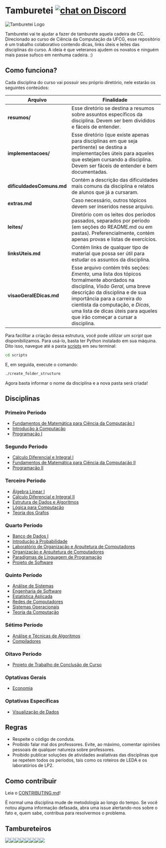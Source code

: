 
# Tamburetei [![chat on Discord](https://img.shields.io/discord/558293573494112257.svg?logo=discord)](https://discordapp.com/invite/vFFGGEE)
![Tamburetei Logo](https://i.imgur.com/FOgBKcI.png)

Tamburetei vai te ajudar a fazer de tamburete aquela cadeira de CC. Direcionado ao curso de Ciência da Computação da UFCG, esse repositório é um trabalho colaborativo contendo dicas, links úteis e leites das disciplinas do curso. A ideia é que veteranos ajudem os novatos e ninguém mais passe sufoco em nenhuma cadeira. :)


## Como funciona?

Cada disciplina do curso vai possuir seu próprio diretório, nele estarão os seguintes conteúdos:

Arquivo | Finalidade
------- | -----------
**resumos/** | Esse diretório se destina a resumos sobre assuntos específicos da disciplina. Devem ser bem divididos e fáceis de entender.
**implementacoes/** | Esse diretório (que existe apenas para disciplinas em que seja pertinente) se destina a implementações úteis para aqueles que estejam cursando a disciplina. Devem ser fáceis de entender e bem documentadas.
**dificuldadesComuns.md** | Contém a descrição das dificuldades mais comuns da disciplina e relatos de alunos que já a cursaram.
**extras.md** | Caso necessário, outros tópicos devem ser inseridos nesse arquivo.
**leites/** | Diretório com os leites dos períodos passados, separados por período (em seções do README.md ou em pastas). Preferencialmente, contém apenas provas e listas de exercícios.
**linksUteis.md** | Contém links de qualquer tipo de material que possa ser útil para estudar os assuntos da disciplina.
**visaoGeralEDicas.md** | Esse arquivo contém três seções: *Ementa*, uma lista dos tópicos formalmente abordados na disciplina, *Visão Geral*, uma breve descrição da disciplina e de sua importância para a carreira do cientista da computação, e *Dicas*, uma lista de dicas úteis para aqueles que irão começar a cursar a disciplina.

Para facilitar a criação dessa estrutura, você pode utilizar um *script* que disponibilizamos. Para usá-lo, basta ter Python instalado em sua máquina. Dito isso, navegue até a pasta [scripts](scripts/) em seu terminal:

```sh
cd scripts
```

E, em seguida, execute o comando:
```sh
./create_folder_structure
```

Agora basta informar o nome da disciplina e a nova pasta será criada!


## Disciplinas

### Primeiro Periodo

- [Fundamentos de Matemática para Ciência da Computação I](fmcc1)
- [Introdução à Computação](ic)
- [Programação I](prog1)

### Segundo Periodo

- [Cálculo Diferencial e Integral I](calculo1)
- [Fundamentos de Matemática para Ciência da Computação II](fmcc2)
- [Programação II](prog2)

### Terceiro Periodo

- [Álgebra Linear I](linear)
- [Cálculo Diferencial e Integral II](calculo2)
- [Estrutura de Dados e Algoritmos](eda)
- [Lógica para Computação](logica)
- [Teoria dos Grafos](grafos)

### Quarto Período

- [Banco de Dados I](bd)
- [Introdução à Probabilidade](probabilidade)
- [Laboratório de Organização e Arquitetura de Computadores](loac)
- [Organização e Arquitetura de Computadores](oac)
- [Paradigmas de Linguagem de Programação](plp)
- [Projeto de Software](psoft)

### Quinto Período

- [Análise de Sistemas](as)
- [Engenharia de Software](es)
- [Estatística Aplicada](estatistica)
- [Redes de Computadores](redes)
- [Sistemas Operacionais](so)
- [Teoria da Computação](tc)

### Sétimo Período

- [Análise e Técnicas de Algoritmos](atal)
- [Compiladores](compiladores)

### Oitavo Período

- [Projeto de Trabalho de Conclusão de Curso](ptcc)

### Optativas Gerais

- [Economia](economia)

### Optativas Específicas

- [Visualização de Dados](visu)

## Regras

- Respeite o código de conduta.
- Proibido falar mal dos professores. Evite, ao máximo, comentar opiniões pessoais de qualquer natureza sobre professores.
- Proibido publicar soluções de atividades avaliativas das disciplinas que se repetem todos os períodos, tais como os roteiros de LEDA e os laboratórios de LP2.


## Como contribuir

Leia o [CONTRIBUTING.md](CONTRIBUTING.md)!

É normal uma disciplina mude de metodologia ao longo do tempo. Se você notou alguma informação defasada, abra uma issue alertando-nos sobre o fato e, quem sabe, contribua para resolvermos o problema.


## Tambureteiros

[![](https://sourcerer.io/fame/thayannevls/OpenDevUFCG/Tamburetei/images/0)](https://sourcerer.io/fame/thayannevls/OpenDevUFCG/Tamburetei/links/0)[![](https://sourcerer.io/fame/thayannevls/OpenDevUFCG/Tamburetei/images/1)](https://sourcerer.io/fame/thayannevls/OpenDevUFCG/Tamburetei/links/1)[![](https://sourcerer.io/fame/thayannevls/OpenDevUFCG/Tamburetei/images/2)](https://sourcerer.io/fame/thayannevls/OpenDevUFCG/Tamburetei/links/2)[![](https://sourcerer.io/fame/thayannevls/OpenDevUFCG/Tamburetei/images/3)](https://sourcerer.io/fame/thayannevls/OpenDevUFCG/Tamburetei/links/3)[![](https://sourcerer.io/fame/thayannevls/OpenDevUFCG/Tamburetei/images/4)](https://sourcerer.io/fame/thayannevls/OpenDevUFCG/Tamburetei/links/4)[![](https://sourcerer.io/fame/thayannevls/OpenDevUFCG/Tamburetei/images/5)](https://sourcerer.io/fame/thayannevls/OpenDevUFCG/Tamburetei/links/5)[![](https://sourcerer.io/fame/thayannevls/OpenDevUFCG/Tamburetei/images/6)](https://sourcerer.io/fame/thayannevls/OpenDevUFCG/Tamburetei/links/6)[![](https://sourcerer.io/fame/thayannevls/OpenDevUFCG/Tamburetei/images/7)](https://sourcerer.io/fame/thayannevls/OpenDevUFCG/Tamburetei/links/7)
